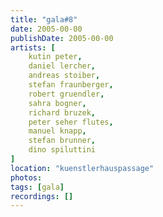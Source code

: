 ```yaml
---
title: "gala#8"
date: 2005-00-00
publishDate: 2005-00-00
artists: [
    kutin peter,
    daniel lercher,
    andreas stoiber,
    stefan fraunberger,
    robert gruendler,
    sahra bogner,
    richard bruzek,
    peter seher	flutes,
    manuel knapp,
    stefan brunner,
    dino spiluttini
]
location: "kuenstlerhauspassage"
photos:
tags: [gala]
recordings: []
---
```

